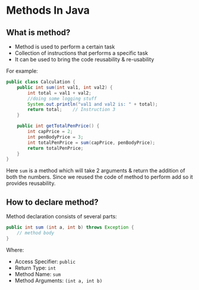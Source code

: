 # Methods In Java

## What is method?
- Method is used to perform a certain task
- Collection of instructions that performs a specific task
- It can be used to bring the code reusability & re-usability

For example:
```java
public class Calculation {
    public int sum(int val1, int val2) {
        int total = val1 + val2;
        //doing some logging stuff
        System.out.println("val1 and val2 is: " + total);
        return total;    // Instruction 3
    }

    public int getTotalPenPrice() {
        int capPrice = 2;
        int penBodyPrice = 3;
        int totalPenPrice = sum(capPrice, penBodyPrice);
        return totalPenPrice;
    }
}
```

Here `sum` is a method which will take 2 arguments & return the addition of both the numbers. Since we reused the code of method to perform add so it provides reusability.

## How to declare method?

Method declaration consists of several parts:
```java
public int sum (int a, int b) throws Exception {
    // method body
}
```

Where:
- Access Specifier: `public`
- Return Type: `int`
- Method Name: `sum`
- Method Arguments: `(int a, int b)`
